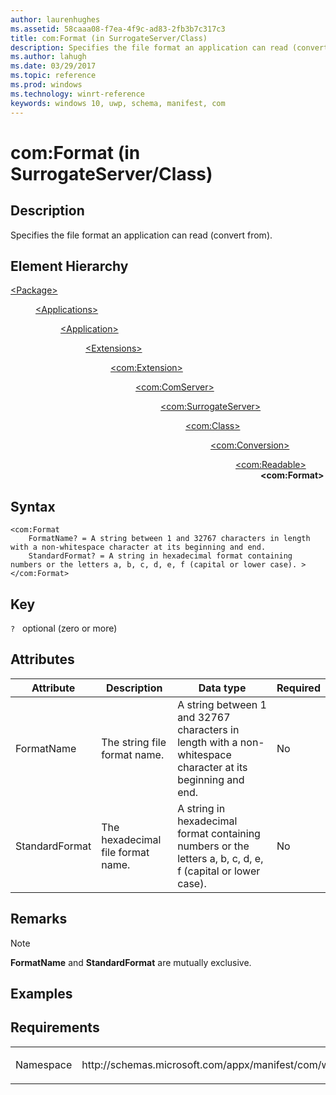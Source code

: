 ```yaml
---
author: laurenhughes
ms.assetid: 58caaa08-f7ea-4f9c-ad83-2fb3b7c317c3
title: com:Format (in SurrogateServer/Class)
description: Specifies the file format an application can read (convert from).
ms.author: lahugh
ms.date: 03/29/2017
ms.topic: reference
ms.prod: windows
ms.technology: winrt-reference
keywords: windows 10, uwp, schema, manifest, com
---
```



# com:Format (in SurrogateServer/Class)

## Description
Specifies the file format an application can read (convert from).

## Element Hierarchy
<dl>
<dt><a href="element-package.md">&lt;Package&gt;</a></dt>
<dd>
<dl>
<dt><a href="element-applications.md">&lt;Applications&gt;</a></dt>
<dd>
<dl>
<dt><a href="element-application.md">&lt;Application&gt;</a></dt>
<dd>
<dl>
<dt><a href="element-1-extensions.md">&lt;Extensions&gt;</a></dt>
<dd>
<dl>
<dt><a href="element-com-extension.md">&lt;com:Extension&gt;</a></dt>
<dd>
<dl>
<dt><a href="element-com-comserver.md">&lt;com:ComServer&gt;</a></dt>
<dd>
<dl>
<dt><a href="element-com-surrogateserver.md">&lt;com:SurrogateServer&gt;</a></dt>
<dd>
<dl>
<dt><a href="element-com-surrogateserver-class.md">&lt;com:Class&gt;</a></dt>
<dd>
<dl>
<dt><a href="element-com-surrogate-conversion.md">&lt;com:Conversion&gt;</a></dt>
<dd>
<dl>
<dt><a href="element-com-surrogate-readable.md">&lt;com:Readable&gt;</a></dt>
<dd><b>&lt;com:Format&gt;</b></dd>
</dl>
</dd>
</dl>
</dd>
</dl>
</dd>
</dl>
</dd>
</dl>
</dd>
</dl>
</dd>
</dl>
</dd>
</dl>
</dd>
</dl>
</dd>
</dl>

## Syntax
```syntax
<com:Format
    FormatName? = A string between 1 and 32767 characters in length with a non-whitespace character at its beginning and end.
    StandardFormat? = A string in hexadecimal format containing numbers or the letters a, b, c, d, e, f (capital or lower case). >
</com:Format>
```

## Key
`?`   optional (zero or more)

## Attributes

| Attribute | Description | Data type | Required |
|-----------|-------------|-----------|----------|
| FormatName | The string file format name. | A string between 1 and 32767 characters in length with a non-whitespace character at its beginning and end. | No |
| StandardFormat | The hexadecimal file format name. | A string in hexadecimal format containing numbers or the letters a, b, c, d, e, f (capital or lower case). | No |

## Remarks
> [!NOTE]
> **FormatName** and **StandardFormat** are mutually exclusive.

## Examples

## Requirements
<table>
<colgroup>
<col width="50%" />
<col width="50%" />
</colgroup>
<tbody>
<tr class="odd">
<td><p>Namespace</p></td>
<td><p>http://schemas.microsoft.com/appx/manifest/com/windows10</p></td>
</tr>
</tbody>
</table>